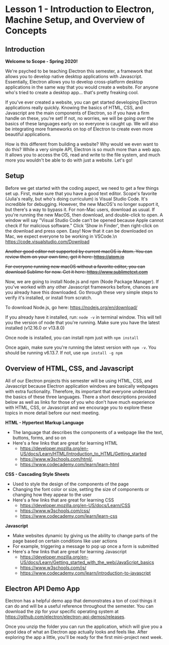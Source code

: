 # **Lesson 1 - Introduction to Electron, Machine Setup, and Overview of Concepts**

## **Introduction**
**Welcome to Scope - Spring 2020!**

We're psyched to be teaching Electron this semester, a framework that allows you to develop native desktop applications with Javascript.  Essentially, Electron allows you to develop cross-platform desktop applications in the same way that you would create a website.  For anyone who's tried to create a desktop app... that's pretty freaking cool.

If you've ever created a website, you can get started developing Electron applications really quickly.  Knowing the basics of HTML, CSS, and Javascript are the main components of Electron, so if you have a firm handle on these, you're set!  If not, no worries, we will be going over the basics of these languages early on so everyone is caught up.  We will also be integrating more frameworks on top of Electron to create even more beautiful applications.

How is this different from building a website?  Why would we even want to do this?  While a very simple API, Electron is so much more than a web app.  It allows you to access the OS, read and write to the file system, and much more you wouldn't be able to do with just a website.  Let's go!

## **Setup**
Before we get started with the coding aspect, we need to get a few things set up.  First, make sure that you have a good text editor.  Scope's favorite (Julia's really, but who's doing curriculum) is Visual Studio Code.  It's incredible for debugging.  However, the new MacOS's no longer support it, but there's a way to bypass it.  For non-Mac users, download as usual.  If you're running the new MacOS, then download, and double-click to open.  A window will say "Visual Studio Code can't be opened because Apple cannot check if for malicious software."  Click 'Show in Finder', then right-click on the download and press open.  Easy!  Now that it can be downloaded on Mac, we expect everyone to be working in VSCode.\n
https://code.visualstudio.com/Download

~~Another good editor not supported by current macOS is Atom.  You can review them on your own time, get it here:
https://atom.io~~

~~For everyone running new macOS without a favorite editor, you can download Sublime for now.  Get it here:
https://www.sublimetext.com~~

Now, we are going to install Node.js and npm (Node Package Manager).  If you've worked with any other Javascript frameworks before, chances are you already have this downloaded.  Go through these very simple steps to verify it's installed, or install from scratch.

To download Node.js, go here:
https://nodejs.org/en/download/

If you already have it installed, run: `node -v` in terminal window.  This will tell you the version of node that you're running.  Make sure you have the latest installed (v12.16.0 or v13.8.0)

Once node is installed, you can install npm just with
`npm install`

Once again, make sure you're running the latest version with `npm -v`.  You should be running v6.13.7.  If not, use `npm install -g npm`

## **Overview of HTML, CSS, and Javascript**

All of our Electron projects this semester will be using HTML, CSS, and Javascript because Electron application windows are basically webpages with extra fuctionality. Therefore, its important that everyone understand the basics of these three languages. There a short descriptions provided below as well as links for those of you who don't have much experience with HTML, CSS, or Javascript and we encourage you to explore these topics in more detail before our next meeting.

**HTML - Hypertext Markup Language**
* The language that describes the components of a webpage like the text, buttons, forms, and so on
* Here's a few links that are great for learning HTML 
  * https://developer.mozilla.org/en-US/docs/Learn/HTML/Introduction_to_HTML/Getting_started 
  * https://www.w3schools.com/html/,
  * https://www.codecademy.com/learn/learn-html

**CSS - Cascading Style Sheets**
* Used to style the design of the components of the page
* Changing the font color or size, setting the size of components or changing how they appear to the user
* Here's a few links that are great for learning CSS 
  * https://developer.mozilla.org/en-US/docs/Learn/CSS 
  * https://www.w3schools.com/css/
  * https://www.codecademy.com/learn/learn-css

**Javascript**
* Make websites dynamic by giving us the ability to change parts of the page based on certain conditions like user actions
* For example, triggering a message to pop up once a form is submitted
* Here's a few links that are great for learning Javascript 
  * https://developer.mozilla.org/en-US/docs/Learn/Getting_started_with_the_web/JavaScript_basics 
  * https://www.w3schools.com/js/
  * https://www.codecademy.com/learn/introduction-to-javascript

## **Electron API Demo App**
Electron has a helpful demo app that demonstrates a ton of cool things it can do and will be a useful reference throughout the semester. You can download the zip for your specific operating system at https://github.com/electron/electron-api-demos/releases. 

Once you unzip the folder you can run the application, which will give you a good idea of what an Electron app actually looks and feels like. After exploring the app a little, you'll be ready for the first mini-project next week. 

